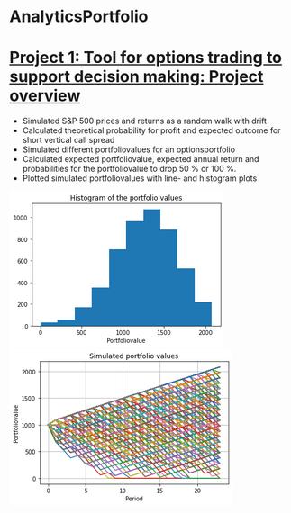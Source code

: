 # AnalyticsPortfolio

# [Project 1: Tool for options trading to support decision making: Project overview](https://github.com/JJuvakka/AnalyticsPortfolio)
* Simulated S&P 500 prices and returns as a random walk with drift
* Calculated theoretical probability for profit and expected outcome for short vertical call spread
* Simulated different portfoliovalues for an optionsportfolio
* Calculated expected portfoliovalue, expected annual return and probabilities for the portfoliovalue to drop 50 % or 100 %.
* Plotted simulated portfoliovalues with line- and histogram plots

![](https://github.com/JJuvakka/AnalyticsPortfolio/blob/main/images/Histogramofportfoliovalues.png)
![](https://github.com/JJuvakka/AnalyticsPortfolio/blob/main/images/Simulatedportfoliovalues.png)



